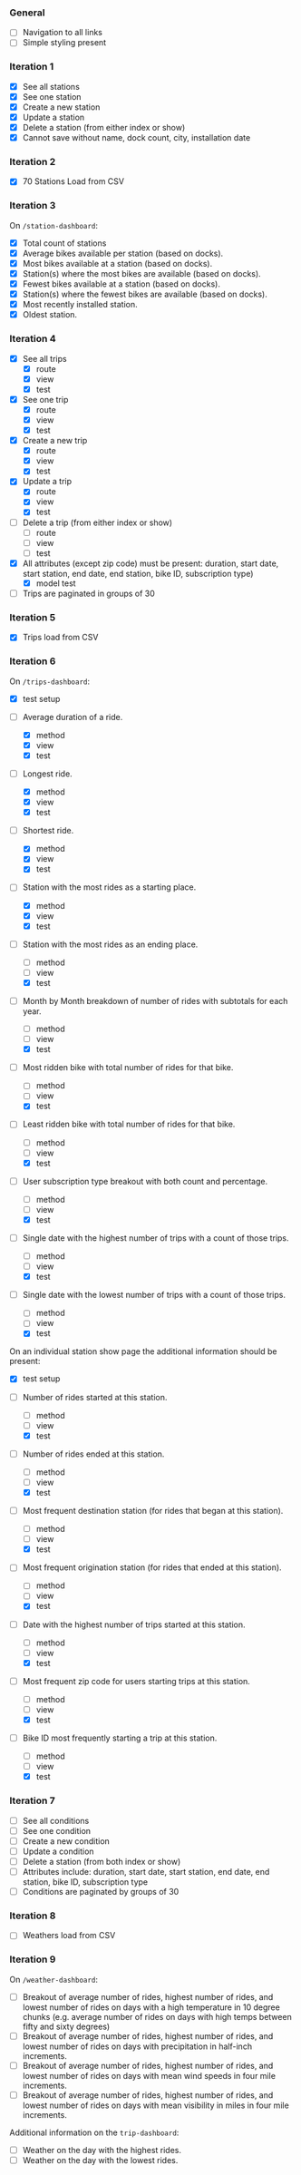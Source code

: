 ### General
* [ ] Navigation to all links
* [ ] Simple styling present

### Iteration 1

* [x] See all stations
* [x] See one station
* [x] Create a new station
* [x] Update a station
* [x] Delete a station (from either index or show)
* [x] Cannot save without name, dock count, city, installation date

### Iteration 2

* [x] 70 Stations Load from CSV

### Iteration 3

On `/station-dashboard`:

* [x] Total count of stations
* [x] Average bikes available per station (based on docks).
* [x] Most bikes available at a station (based on docks).
* [x] Station(s) where the most bikes are available (based on docks).
* [x] Fewest bikes available at a station (based on docks).
* [x] Station(s) where the fewest bikes are available (based on docks).
* [x] Most recently installed station.
* [x] Oldest station.

### Iteration 4

* [x] See all trips
  * [x] route
  * [x] view
  * [x] test
* [x] See one trip
  * [x] route
  * [x] view
  * [x] test
* [x] Create a new trip
  * [x] route
  * [x] view
  * [x] test
* [x] Update a trip
  * [x] route
  * [x] view
  * [x] test
* [ ] Delete a trip (from either index or show)
  * [ ] route
  * [ ] view
  * [ ] test

* [x] All attributes (except zip code) must be present: duration, start date, start station, end date, end station, bike ID, subscription type)
  * [x] model test
* [ ] Trips are paginated in groups of 30

### Iteration 5

* [x] Trips load from CSV

### Iteration 6

On `/trips-dashboard`:

* [x] test setup

* [ ] Average duration of a ride.
  * [x] method
  * [x] view
  * [x] test
* [ ] Longest ride.
  * [x] method
  * [x] view
  * [x] test
* [ ] Shortest ride.
  * [x] method
  * [x] view
  * [x] test
* [ ] Station with the most rides as a starting place.
  * [x] method
  * [x] view
  * [x] test
* [ ] Station with the most rides as an ending place.
  * [ ] method
  * [ ] view
  * [x] test
* [ ] Month by Month breakdown of number of rides with subtotals for each year.
  * [ ] method
  * [ ] view
  * [x] test
* [ ] Most ridden bike with total number of rides for that bike.
  * [ ] method
  * [ ] view
  * [x] test
* [ ] Least ridden bike with total number of rides for that bike.
  * [ ] method
  * [ ] view
  * [x] test
* [ ] User subscription type breakout with both count and percentage.
  * [ ] method
  * [ ] view
  * [x] test
* [ ] Single date with the highest number of trips with a count of those trips.
  * [ ] method
  * [ ] view
  * [x] test
* [ ] Single date with the lowest number of trips with a count of those trips.
  * [ ] method
  * [ ] view
  * [x] test

On an individual station show page the additional information should be present:

* [x] test setup

* [ ] Number of rides started at this station.
  * [ ] method
  * [ ] view
  * [x] test
* [ ] Number of rides ended at this station.
  * [ ] method
  * [ ] view
  * [x] test
* [ ] Most frequent destination station (for rides that began at this station).
  * [ ] method
  * [ ] view
  * [x] test
* [ ] Most frequent origination station (for rides that ended at this station).
  * [ ] method
  * [ ] view
  * [x] test
* [ ] Date with the highest number of trips started at this station.
  * [ ] method
  * [ ] view
  * [x] test
* [ ] Most frequent zip code for users starting trips at this station.
  * [ ] method
  * [ ] view
  * [x] test
* [ ] Bike ID most frequently starting a trip at this station.
  * [ ] method
  * [ ] view
  * [x] test

### Iteration 7

* [ ] See all conditions
* [ ] See one condition
* [ ] Create a new condition
* [ ] Update a condition
* [ ] Delete a station (from both index or show)
* [ ] Attributes include: duration, start date, start station, end date, end station, bike ID, subscription type
* [ ] Conditions are paginated by groups of 30

### Iteration 8

* [ ] Weathers load from CSV

### Iteration 9

On `/weather-dashboard`:

* [ ] Breakout of average number of rides, highest number of rides, and lowest number of rides on days with a high temperature in 10 degree chunks (e.g. average number of rides on days with high temps between fifty and sixty degrees)
* [ ] Breakout of average number of rides, highest number of rides, and lowest number of rides on days with precipitation in half-inch increments.
* [ ] Breakout of average number of rides, highest number of rides, and lowest number of rides on days with mean wind speeds in four mile increments.
* [ ] Breakout of average number of rides, highest number of rides, and lowest number of rides on days with mean visibility in miles in four mile increments.

Additional information on the `trip-dashboard`:

* [ ] Weather on the day with the highest rides.
* [ ] Weather on the day with the lowest rides.
